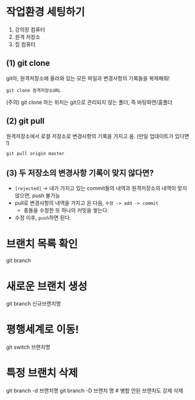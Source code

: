 # 작업환경 세팅하기

1. 강의장 컴퓨터
2. 원격 저장소
3. 집 컴퓨터

## (1) git clone

git아, 원격저장소에 올라와 있는 모든 파일과 변경사항의 기록들을 복제해줘!
```
git clone 원격저장소URL
```

(주의) git clone 하는 위치는 git으로 관리되지 않는 폴더, 즉 바탕화면/홈폴더

## (2) git pull 
원격저장소에서 로컬 저장소로 변경사항의 기록을 가지고 옴. (만일 업데이트가 있다면 !)
```
git pull origin master
```
## (3) 두 저장소의 변경사항 기록이 맞지 않다면?
- `[rejected]` -> 내가 가지고 있는 commit들의 내역과 원격저장소의 내역이 맞지 않으면, push 불가능
- pull로 변경사항의 내역을 가지고 온 다음, `수정 -> add -> commit` 
  - 충돌을 수정한 또 하나의 커밋을 쌓는다.
- 수정 이후, `push`하면 된다.

# 브랜치 목록 확인
git branch

# 새로운 브랜치 생성
git branch 신규브랜치명

# 평행세계로 이동!
git switch 브랜치명

# 특정 브랜치 삭제
git branch -d 브랜치명
git branch -D 브랜치 명 # 병합 안된 브랜치도 강제 삭제